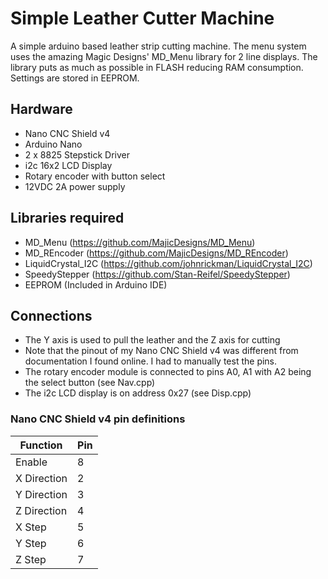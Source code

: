 # Simple Leather Cutter Machine
A simple arduino based leather strip cutting machine.
The menu system uses the amazing Magic Designs' MD_Menu library for 2 line displays. The library puts as much as possible in FLASH reducing RAM consumption. Settings are stored in EEPROM.
## Hardware
- Nano CNC Shield v4
- Arduino Nano
- 2 x 8825 Stepstick Driver
- i2c 16x2 LCD Display
- Rotary encoder with button select
- 12VDC 2A power supply
## Libraries required
- MD_Menu (https://github.com/MajicDesigns/MD_Menu)
- MD_REncoder (https://github.com/MajicDesigns/MD_REncoder)
- LiquidCrystal_I2C (https://github.com/johnrickman/LiquidCrystal_I2C)
- SpeedyStepper (https://github.com/Stan-Reifel/SpeedyStepper)
- EEPROM (Included in Arduino IDE)
## Connections
- The Y axis is used to pull the leather and the Z axis for cutting
- Note that the pinout of my Nano CNC Shield v4 was different from documentation I found online. I had to manually test the pins.
- The rotary encoder module is connected to pins A0, A1 with A2 being the select button (see Nav.cpp)
- The i2c LCD display is on address 0x27 (see Disp.cpp)

### Nano CNC Shield v4 pin definitions
Function | Pin
--- | ---
Enable | 8
X Direction | 2
Y Direction | 3
Z Direction | 4
X Step | 5
Y Step | 6
Z Step | 7